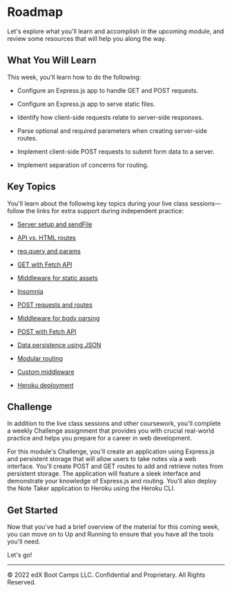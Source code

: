 # Roadmap
Let's explore what you'll learn and accomplish in the upcoming module, and review some resources that will help you along the way.

## What You Will Learn
This week, you'll learn how to do the following:

* Configure an Express.js app to handle GET and POST requests.

* Configure an Express.js app to serve static files.

* Identify how client-side requests relate to server-side responses.

* Parse optional and required parameters when creating server-side routes.

* Implement client-side POST requests to submit form data to a server.

* Implement separation of concerns for routing.

## Key Topics
You'll learn about the following key topics during your live class sessions—follow the links for extra support during independent practice:

* [Server setup and sendFile](https://expressjs.com/en/starter/hello-world.html)

* [API vs. HTML routes](https://expressjs.com/en/guide/routing.html#response-methods)

* [req.query and params](https://expressjs.com/en/guide/routing.html#route-parameters)

* [GET with Fetch API](https://developer.mozilla.org/en-US/docs/Web/API/Fetch_API/Using_Fetch)

* [Middleware for static assets](http://expressjs.com/en/starter/static-files.html)

* [Insomnia](https://support.insomnia.rest/article/11-getting-started)

* [POST requests and routes](https://expressjs.com/en/starter/basic-routing.html)

* [Middleware for body parsing](http://expressjs.com/en/api.html#req.body)

* [POST with Fetch API](https://developer.mozilla.org/en-US/docs/Web/API/Fetch_API/Using_Fetch)

* [Data persistence using JSON](https://nodejs.org/api/fs.html#fs_file_system)

* [Modular routing](http://expressjs.com/en/guide/routing.html#express-router)

* [Custom middleware](https://expressjs.com/en/guide/writing-middleware.html)

* [Heroku deployment](https://devcenter.heroku.com/articles/getting-started-with-nodejs?singlepage=true)

## Challenge
In addition to the live class sessions and other coursework, you'll complete a weekly Challenge assignment that provides you with crucial real-world practice and helps you prepare for a career in web development.

For this module's Challenge, you'll create an application using Express.js and persistent storage that will allow users to take notes via a web interface. You'll create POST and GET routes to add and retrieve notes from persistent storage. The application will feature a sleek interface and demonstrate your knowledge of Express.js and routing. You'll also deploy the Note Taker application to Heroku using the Heroku CLI.

## Get Started
Now that you've had a brief overview of the material for this coming week, you can move on to Up and Running to ensure that you have all the tools you'll need.

Let's go!

---
© 2022 edX Boot Camps LLC. Confidential and Proprietary. All Rights Reserved.